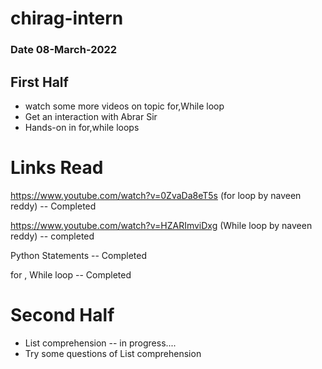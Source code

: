 # chirag-intern

### Date 08-March-2022

## First Half

- watch some more videos on  topic for,While loop
- Get an interaction with Abrar Sir
- Hands-on in for,while loops


# Links Read 
   https://www.youtube.com/watch?v=0ZvaDa8eT5s (for loop by naveen reddy) -- Completed

   https://www.youtube.com/watch?v=HZARImviDxg (While loop by naveen reddy) -- completed


   Python Statements  -- Completed

   for , While loop   -- Completed



# Second Half 

- List comprehension -- in progress....
- Try some questions of List comprehension 